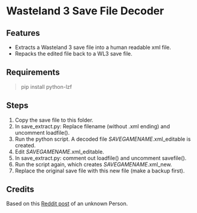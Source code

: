 # Wasteland 3 Save File Decoder

## Features

 * Extracts a Wasteland 3 save file into a human readable xml file.
 * Repacks the edited file back to a WL3 save file.

## Requirements

> pip install python-lzf

## Steps

 1. Copy the save file to this folder.
 2. In save_extract.py: Replace filename (without .xml ending) and uncomment loadfile().
 3. Run the python script. A decoded file _SAVEGAMENAME_.xml_editable
 is created.
 4. Edit _SAVEGAMENAME_.xml_editable.
 5. In save_extract.py: comment out loadfile() and uncomment savefile().
 6. Run the script again, which creates _SAVEGAMENAME_.xml_new.
 7. Replace the original save file with this new file (make a backup first).

## Credits

Based on this [Reddit post](https://www.reddit.com/r/Wasteland/comments/ik4xn9/editing_save_files_stepbystep/) of an unknown Person.




